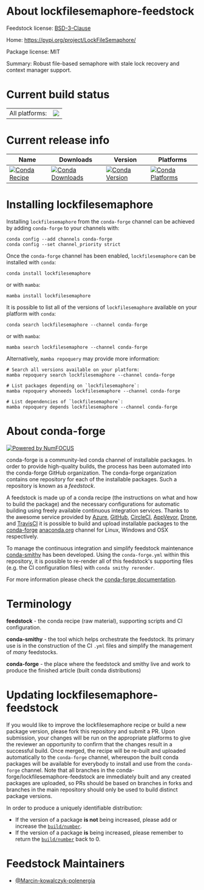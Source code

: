 About lockfilesemaphore-feedstock
=================================

Feedstock license: [BSD-3-Clause](https://github.com/conda-forge/lockfilesemaphore-feedstock/blob/main/LICENSE.txt)

Home: https://pypi.org/project/LockFileSemaphore/

Package license: MIT

Summary: Robust file-based semaphore with stale lock recovery and context manager support.

Current build status
====================


<table><tr><td>All platforms:</td>
    <td>
      <a href="https://dev.azure.com/conda-forge/feedstock-builds/_build/latest?definitionId=26362&branchName=main">
        <img src="https://dev.azure.com/conda-forge/feedstock-builds/_apis/build/status/lockfilesemaphore-feedstock?branchName=main">
      </a>
    </td>
  </tr>
</table>

Current release info
====================

| Name | Downloads | Version | Platforms |
| --- | --- | --- | --- |
| [![Conda Recipe](https://img.shields.io/badge/recipe-lockfilesemaphore-green.svg)](https://anaconda.org/conda-forge/lockfilesemaphore) | [![Conda Downloads](https://img.shields.io/conda/dn/conda-forge/lockfilesemaphore.svg)](https://anaconda.org/conda-forge/lockfilesemaphore) | [![Conda Version](https://img.shields.io/conda/vn/conda-forge/lockfilesemaphore.svg)](https://anaconda.org/conda-forge/lockfilesemaphore) | [![Conda Platforms](https://img.shields.io/conda/pn/conda-forge/lockfilesemaphore.svg)](https://anaconda.org/conda-forge/lockfilesemaphore) |

Installing lockfilesemaphore
============================

Installing `lockfilesemaphore` from the `conda-forge` channel can be achieved by adding `conda-forge` to your channels with:

```
conda config --add channels conda-forge
conda config --set channel_priority strict
```

Once the `conda-forge` channel has been enabled, `lockfilesemaphore` can be installed with `conda`:

```
conda install lockfilesemaphore
```

or with `mamba`:

```
mamba install lockfilesemaphore
```

It is possible to list all of the versions of `lockfilesemaphore` available on your platform with `conda`:

```
conda search lockfilesemaphore --channel conda-forge
```

or with `mamba`:

```
mamba search lockfilesemaphore --channel conda-forge
```

Alternatively, `mamba repoquery` may provide more information:

```
# Search all versions available on your platform:
mamba repoquery search lockfilesemaphore --channel conda-forge

# List packages depending on `lockfilesemaphore`:
mamba repoquery whoneeds lockfilesemaphore --channel conda-forge

# List dependencies of `lockfilesemaphore`:
mamba repoquery depends lockfilesemaphore --channel conda-forge
```


About conda-forge
=================

[![Powered by
NumFOCUS](https://img.shields.io/badge/powered%20by-NumFOCUS-orange.svg?style=flat&colorA=E1523D&colorB=007D8A)](https://numfocus.org)

conda-forge is a community-led conda channel of installable packages.
In order to provide high-quality builds, the process has been automated into the
conda-forge GitHub organization. The conda-forge organization contains one repository
for each of the installable packages. Such a repository is known as a *feedstock*.

A feedstock is made up of a conda recipe (the instructions on what and how to build
the package) and the necessary configurations for automatic building using freely
available continuous integration services. Thanks to the awesome service provided by
[Azure](https://azure.microsoft.com/en-us/services/devops/), [GitHub](https://github.com/),
[CircleCI](https://circleci.com/), [AppVeyor](https://www.appveyor.com/),
[Drone](https://cloud.drone.io/welcome), and [TravisCI](https://travis-ci.com/)
it is possible to build and upload installable packages to the
[conda-forge](https://anaconda.org/conda-forge) [anaconda.org](https://anaconda.org/)
channel for Linux, Windows and OSX respectively.

To manage the continuous integration and simplify feedstock maintenance
[conda-smithy](https://github.com/conda-forge/conda-smithy) has been developed.
Using the ``conda-forge.yml`` within this repository, it is possible to re-render all of
this feedstock's supporting files (e.g. the CI configuration files) with ``conda smithy rerender``.

For more information please check the [conda-forge documentation](https://conda-forge.org/docs/).

Terminology
===========

**feedstock** - the conda recipe (raw material), supporting scripts and CI configuration.

**conda-smithy** - the tool which helps orchestrate the feedstock.
                   Its primary use is in the construction of the CI ``.yml`` files
                   and simplify the management of *many* feedstocks.

**conda-forge** - the place where the feedstock and smithy live and work to
                  produce the finished article (built conda distributions)


Updating lockfilesemaphore-feedstock
====================================

If you would like to improve the lockfilesemaphore recipe or build a new
package version, please fork this repository and submit a PR. Upon submission,
your changes will be run on the appropriate platforms to give the reviewer an
opportunity to confirm that the changes result in a successful build. Once
merged, the recipe will be re-built and uploaded automatically to the
`conda-forge` channel, whereupon the built conda packages will be available for
everybody to install and use from the `conda-forge` channel.
Note that all branches in the conda-forge/lockfilesemaphore-feedstock are
immediately built and any created packages are uploaded, so PRs should be based
on branches in forks and branches in the main repository should only be used to
build distinct package versions.

In order to produce a uniquely identifiable distribution:
 * If the version of a package **is not** being increased, please add or increase
   the [``build/number``](https://docs.conda.io/projects/conda-build/en/latest/resources/define-metadata.html#build-number-and-string).
 * If the version of a package **is** being increased, please remember to return
   the [``build/number``](https://docs.conda.io/projects/conda-build/en/latest/resources/define-metadata.html#build-number-and-string)
   back to 0.

Feedstock Maintainers
=====================

* [@Marcin-kowalczyk-polenergia](https://github.com/Marcin-kowalczyk-polenergia/)

